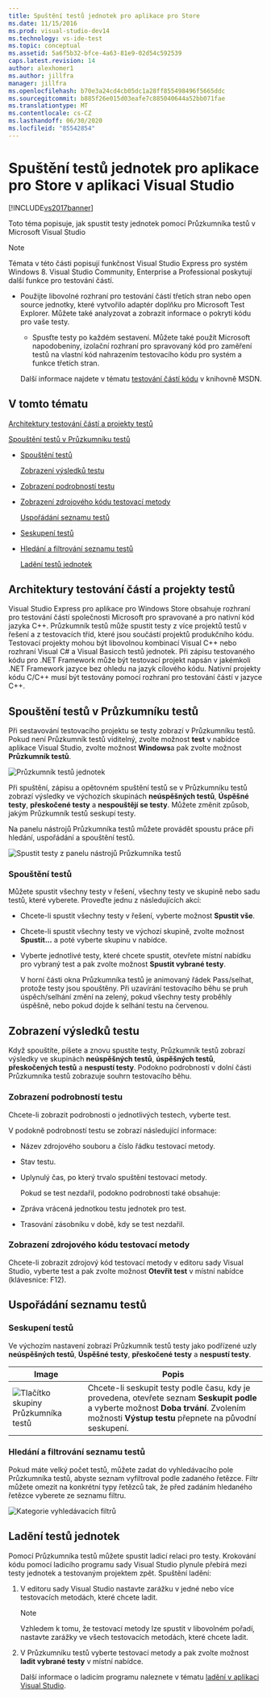```yaml
---
title: Spuštění testů jednotek pro aplikace pro Store
ms.date: 11/15/2016
ms.prod: visual-studio-dev14
ms.technology: vs-ide-test
ms.topic: conceptual
ms.assetid: 5a6f5b32-bfce-4a63-81e9-02d54c592539
caps.latest.revision: 14
author: alexhomer1
ms.author: jillfra
manager: jillfra
ms.openlocfilehash: b70e3a24cd4cb05dc1a28ff855498496f5665ddc
ms.sourcegitcommit: b885f26e015d03eafe7c885040644a52bb071fae
ms.translationtype: MT
ms.contentlocale: cs-CZ
ms.lasthandoff: 06/30/2020
ms.locfileid: "85542854"
---
```

# <a name="run-unit-tests-for-store-apps-in-visual-studio"></a>Spuštění testů jednotek pro aplikace pro Store v aplikaci Visual Studio
[!INCLUDE[vs2017banner](../includes/vs2017banner.md)]

Toto téma popisuje, jak spustit testy jednotek pomocí Průzkumníka testů v Microsoft Visual Studio

> [!NOTE]
> Témata v této části popisují funkčnost Visual Studio Express pro systém Windows 8. Visual Studio Community, Enterprise a Professional poskytují další funkce pro testování částí.
>
> - Použijte libovolné rozhraní pro testování částí třetích stran nebo open source jednotky, které vytvořilo adaptér doplňku pro Microsoft Test Explorer. Můžete také analyzovat a zobrazit informace o pokrytí kódu pro vaše testy.
>   - Spusťte testy po každém sestavení. Můžete také použít Microsoft napodobeniny, izolační rozhraní pro spravovaný kód pro zaměření testů na vlastní kód nahrazením testovacího kódu pro systém a funkce třetích stran.
>
>   Další informace najdete v tématu [testování částí kódu](../test/unit-test-your-code.md) v knihovně MSDN.

## <a name="in-this-topic"></a><a name="BKMK_In_this_topic"></a>V tomto tématu
 [Architektury testování částí a projekty testů](#BKMK_Unit_test_frameworks_and_test_projects)

 [Spouštění testů v Průzkumníku testů](#BKMK_Running_tests_in_Test_Explorer)

- [Spouštění testů](#BKMK_Running_tests)

  [Zobrazení výsledků testu](#BKMK_Viewing_test_results)

- [Zobrazení podrobností testu](#BKMK_Viewing_test_details)

- [Zobrazení zdrojového kódu testovací metody](#BKMK_Viewing_the_source_code_of_a_test_method)

  [Uspořádání seznamu testů](#BKMK_Organizing_the_test_list)

- [Seskupení testů](#BKMK_Grouping_tests)

- [Hledání a filtrování seznamu testů](#BKMK_Searching_and_filtering_the_test_list)

  [Ladění testů jednotek](#BKMK_Debugging_unit_tests)

## <a name="unit-test-frameworks-and-test-projects"></a><a name="BKMK_Unit_test_frameworks_and_test_projects"></a>Architektury testování částí a projekty testů
 Visual Studio Express pro aplikace pro Windows Store obsahuje rozhraní pro testování částí společnosti Microsoft pro spravované a pro nativní kód jazyka C++. Průzkumník testů může spustit testy z více projektů testů v řešení a z testovacích tříd, které jsou součástí projektů produkčního kódu. Testovací projekty mohou být libovolnou kombinací Visual C++ nebo rozhraní Visual C# a Visual Basicch testů jednotek. Při zápisu testovaného kódu pro .NET Framework může být testovací projekt napsán v jakémkoli .NET Framework jazyce bez ohledu na jazyk cílového kódu. Nativní projekty kódu C/C++ musí být testovány pomocí rozhraní pro testování částí v jazyce C++.

## <a name="running-tests-in-test-explorer"></a><a name="BKMK_Running_tests_in_Test_Explorer"></a>Spouštění testů v Průzkumníku testů
 Při sestavování testovacího projektu se testy zobrazí v Průzkumníku testů. Pokud není Průzkumník testů viditelný, zvolte možnost **test** v nabídce aplikace Visual Studio, zvolte možnost **Windows**a pak zvolte možnost **Průzkumník testů**.

 ![Průzkumník testů jednotek](../ide/media/ute-failedpassednotrunsummary.png "UTE_FailedPassedNotRunSummary")

 Při spuštění, zápisu a opětovném spuštění testů se v Průzkumníku testů zobrazí výsledky ve výchozích skupinách **neúspěšných testů**, **Úspěšné testy**, **přeskočené testy** a **nespouštějí se testy**. Můžete změnit způsob, jakým Průzkumník testů seskupí testy.

 Na panelu nástrojů Průzkumníka testů můžete provádět spoustu práce při hledání, uspořádání a spouštění testů.

 ![Spustit testy z panelu nástrojů Průzkumníka testů](../test/media/ute-toolbar.png "UTE_ToolBar")

### <a name="running-tests"></a><a name="BKMK_Running_tests"></a>Spouštění testů
 Můžete spustit všechny testy v řešení, všechny testy ve skupině nebo sadu testů, které vyberete. Proveďte jednu z následujících akcí:

- Chcete-li spustit všechny testy v řešení, vyberte možnost **Spustit vše**.

- Chcete-li spustit všechny testy ve výchozí skupině, zvolte možnost **Spustit...** a poté vyberte skupinu v nabídce.

- Vyberte jednotlivé testy, které chcete spustit, otevřete místní nabídku pro vybraný test a pak zvolte možnost **Spustit vybrané testy**.

  V horní části okna Průzkumníka testů je animovaný řádek Pass/selhat, protože testy jsou spouštěny. Při uzavírání testovacího běhu se pruh úspěch/selhání změní na zelený, pokud všechny testy proběhly úspěšně, nebo pokud dojde k selhání testu na červenou.

## <a name="viewing-test-results"></a><a name="BKMK_Viewing_test_results"></a>Zobrazení výsledků testu
 Když spouštíte, píšete a znovu spustíte testy, Průzkumník testů zobrazí výsledky ve skupinách **neúspěšných testů**, **úspěšných testů**, **přeskočených testů** a **nespustí testy**. Podokno podrobností v dolní části Průzkumníka testů zobrazuje souhrn testovacího běhu.

### <a name="viewing-test-details"></a><a name="BKMK_Viewing_test_details"></a>Zobrazení podrobností testu
 Chcete-li zobrazit podrobnosti o jednotlivých testech, vyberte test.

 V podokně podrobností testu se zobrazí následující informace:

- Název zdrojového souboru a číslo řádku testovací metody.

- Stav testu.

- Uplynulý čas, po který trvalo spuštění testovací metody.

  Pokud se test nezdařil, podokno podrobností také obsahuje:

- Zpráva vrácená jednotkou testu jednotek pro test.

- Trasování zásobníku v době, kdy se test nezdařil.

### <a name="viewing-the-source-code-of-a-test-method"></a><a name="BKMK_Viewing_the_source_code_of_a_test_method"></a>Zobrazení zdrojového kódu testovací metody
 Chcete-li zobrazit zdrojový kód testovací metody v editoru sady Visual Studio, vyberte test a pak zvolte možnost **Otevřít test** v místní nabídce (klávesnice: F12).

## <a name="organizing-the-test-list"></a><a name="BKMK_Organizing_the_test_list"></a>Uspořádání seznamu testů

### <a name="grouping-tests"></a><a name="BKMK_Grouping_tests"></a>Seskupení testů
 Ve výchozím nastavení zobrazí Průzkumník testů testy jako podřízené uzly **neúspěšných testů**, **Úspěšné testy**, **přeskočené testy** a **nespustí testy**.

|Image|Popis|
|-|-|
|![Tlačítko skupiny Průzkumníka testů](../test/media/ute-groupby-btn.png "UTE_GroupBy_btn")|Chcete-li seskupit testy podle času, kdy je provedena, otevřete seznam **Seskupit podle** a vyberte možnost **Doba trvání**. Zvolením možnosti **Výstup testu** přepnete na původní seskupení.|

### <a name="searching-and-filtering-the-test-list"></a><a name="BKMK_Searching_and_filtering_the_test_list"></a>Hledání a filtrování seznamu testů
 Pokud máte velký počet testů, můžete zadat do vyhledávacího pole Průzkumníka testů, abyste seznam vyfiltroval podle zadaného řetězce. Filtr můžete omezit na konkrétní typy řetězců tak, že před zadáním hledaného řetězce vyberete ze seznamu filtru.

 ![Kategorie vyhledávacích filtrů](../test/media/ute-searchfilter.png "UTE_SearchFilter")

## <a name="debugging-unit-tests"></a><a name="BKMK_Debugging_unit_tests"></a>Ladění testů jednotek
 Pomocí Průzkumníka testů můžete spustit ladicí relaci pro testy. Krokování kódu pomocí ladicího programu sady Visual Studio plynule přebírá mezi testy jednotek a testovaným projektem zpět. Spuštění ladění:

1. V editoru sady Visual Studio nastavte zarážku v jedné nebo více testovacích metodách, které chcete ladit.

   > [!NOTE]
   > Vzhledem k tomu, že testovací metody lze spustit v libovolném pořadí, nastavte zarážky ve všech testovacích metodách, které chcete ladit.

2. V Průzkumníku testů vyberte testovací metody a pak zvolte možnost **ladit vybrané testy** v místní nabídce.

   Další informace o ladicím programu naleznete v tématu [ladění v aplikaci Visual Studio](../debugger/debugging-in-visual-studio.md).
